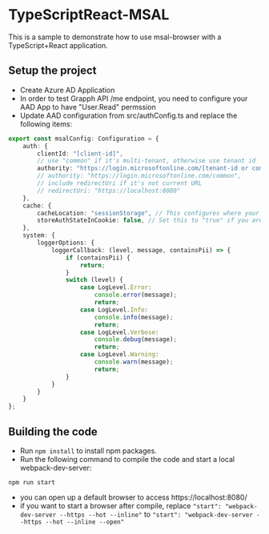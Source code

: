 # TypeScriptReact-MSAL

This is a sample to demonstrate how to use msal-browser with a TypeScript+React application. 

## Setup the project
* Create Azure AD Application
* In order to test Grapph API /me endpoint, you need to configure your AAD App to have "User.Read" permssion
* Update AAD configuration from src/authConfig.ts and replace the following items: 

```Typescript
export const msalConfig: Configuration = {
    auth: {
        clientId: "[client-id]",
        // use "common" if it's multi-tenant, otherwise use tenant id 
        authority: "https://login.microsoftonline.com/[tenant-id or common]",
        // authority: "https://login.microsoftonline.com/common",
        // include redirectUri if it's not current URL
        // redirectUri: "https://localhost:8080"
    },
    cache: {
        cacheLocation: "sessionStorage", // This configures where your cache will be stored
        storeAuthStateInCookie: false, // Set this to "true" if you are having issues on IE11 or Edge
    },
    system: {
        loggerOptions: {
            loggerCallback: (level, message, containsPii) => {
                if (containsPii) {
                    return;
                }
                switch (level) {
                    case LogLevel.Error:
                        console.error(message);
                        return;
                    case LogLevel.Info:
                        console.info(message);
                        return;
                    case LogLevel.Verbose:
                        console.debug(message);
                        return;
                    case LogLevel.Warning:
                        console.warn(message);
                        return;
                }
            }
        }
    }
};
```
## Building the code
* Run `npm install` to install npm packages. 
* Run the following command to compile the code and start a local webpack-dev-server: 
```command
npm run start
```
* you can open up a default browser to access  https://localhost:8080/
* if you want to start a browser after compile, replace `"start": "webpack-dev-server --https --hot --inline"` to `"start": "webpack-dev-server --https --hot --inline --open"`
